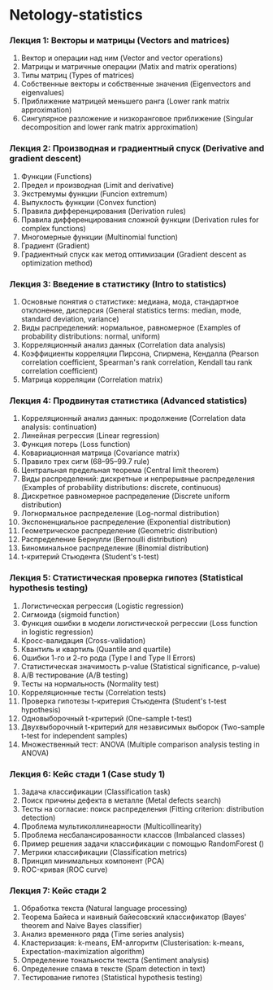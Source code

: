 # Netology-statistics

### Лекция 1: Векторы и матрицы (Vectors and matrices)
1. Вектор и операции над ним (Vector and vector operations)
1. Матрицы и матричные операции (Matix and matrix operations)
1. Типы матриц (Types of matrices)
1. Собственные векторы и собственные значения (Eigenvectors and eigenvalues)
1. Приближение матрицей меньшего ранга (Lower rank matrix approximation)
1. Сингулярное разложение и низкоранговое приближение (Singular decomposition and lower rank matrix approximation)

### Лекция 2: Производная и градиентный спуск (Derivative and gradient descent)
1. Функции (Functions)
1. Предел и производная (Limit and derivative)
1. Экстремумы функции (Funcion extremum)
1. Выпуклость функции (Convex function)
1. Правила дифференцирования (Derivation rules)
1. Правила дифференцирования сложной функции (Derivation rules for complex functions)
1. Многомерные функции (Multinomial function)
1. Градиент (Gradient)
1. Градиентный спуск как метод оптимизации (Gradient descent as optimization method)

### Лекция 3: Введение в статистику (Intro to statistics)
1. Основные понятия о статистике: медиана, мода, стандартное отклонение, дисперсия (General statistics terms: median, mode, standard deviation, variance)
1. Виды распределений: нормальное, равномерное (Examples of probability distributions: normal, uniform)
1. Корреляционный анализ данных (Correlation data analysis)
1. Коэффициенты корреляции Пирсона, Спирмена, Кендалла (Pearson correlation coefficient, Spearman's rank correlation, Kendall tau rank correlation coefficient)
1. Матрица корреляции (Correlation matrix)

### Лекция 4: Продвинутая статистика (Advanced statistics)
1. Корреляционный анализ данных: продолжение (Correlation data analysis: continuation) 
1. Линейная регрессия (Linear regression)
1. Функция потерь (Loss function)
1. Ковариационная матрица (Covariance matrix)
1. Правило трех сигм (68–95–99.7 rule)
1. Центральная предельная теорема (Central limit theorem)
1. Виды распределений: дискретные и непрерывные распределения (Examples of probability distributions: discrete, continuous)
1. Дискретное равномерное распределение (Discrete uniform distribution)
1. Логнормальное распределение (Log-normal distribution)
1. Экспоненциальное распределение (Exponential distribution)
1. Геометрическое распределение (Geometric distribution)
1. Распределение Бернулли (Bernoulli distribution)
1. Биноминальное распределение (Binomial distribution)
1. t-критерий Стьюдента (Student's t-test)

### Лекция 5: Статистическая проверка гипотез (Statistical hypothesis testing)
1. Логистическая регрессия (Logistic regression)
1. Сигмоида (sigmoid function)
1. Функция ошибки в модели логистической регрессии (Loss function in logistic regression)
1. Кросс-валидация (Cross-validation)
1. Квантиль и квартиль (Quantile and quartile)
1. Ошибки 1-го и 2-го рода (Type I and Type II Errors)
1. Статистическая значимость p-value (Statistical significance, p-value)
1. A/B тестирование (A/B testing)
1. Тесты на нормальность (Normality test)
1. Корреляционные тесты (Correlation tests)
1. Проверка гипотезы t-критерия Стьюдента (Student's t-test hypothesis)
1. Одновыборочный t-критерий (One-sample t-test)
1. Двухвыборочный t-критерий для независимых выборок (Two-sample t-test for independent samples)
1. Множественный тест: ANOVA (Multiple comparison analysis testing in ANOVA)

### Лекция 6: Кейс стади 1 (Case study 1)
1. Задача классификации (Classification task)
1. Поиск причины дефекта в металле (Metal defects search)
1. Тесты на согласие: поиск распределения (Fitting criterion: distribution detection)
1. Проблема мультиколлинеарности (Multicollinearity)
1. Проблема несбалансированности классов (Imbalanced classes)
1. Пример решения задачи классификации с помощью RandomForest ()
1. Метрики классификации (Classification metrics)
1. Принцип минимальных компонент (PCA)
1. ROC-кривая (ROC curve)

### Лекция 7: Кейс стади 2
1. Обработка текста (Natural language processing)
1. Теорема Байеса и наивный байесовский классификатор (Bayes' theorem and Naive Bayes classifier)
1. Анализ временного ряда (Time series analysis)
1. Кластеризация: k-means, EM-алгоритм (Clusterisation: k-means, Expectation-maximization algorithm)
1. Определение тональности текста (Sentiment analysis)
1. Определение спама в тексте (Spam detection in text)
1. Тестирование гипотез (Statistical hypothesis testing)
